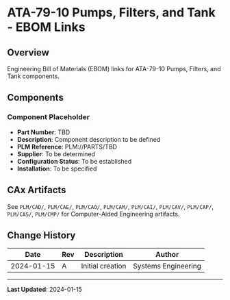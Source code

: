 # ATA-79-10 Pumps, Filters, and Tank - EBOM Links

## Overview

Engineering Bill of Materials (EBOM) links for ATA-79-10 Pumps, Filters, and Tank components.

## Components

### Component Placeholder
- **Part Number**: TBD
- **Description**: Component description to be defined
- **PLM Reference**: PLM://PARTS/TBD
- **Supplier**: To be determined
- **Configuration Status**: To be established
- **Installation**: To be specified

## CAx Artifacts

See `PLM/CAD/`, `PLM/CAE/`, `PLM/CAO/`, `PLM/CAM/`, `PLM/CAI/`, `PLM/CAV/`, `PLM/CAP/`, `PLM/CAS/`, `PLM/CMP/` for Computer-Aided Engineering artifacts.

## Change History

| Date | Rev | Description | Author |
|------|-----|-------------|--------|
| 2024-01-15 | A | Initial creation | Systems Engineering |

---

**Last Updated**: 2024-01-15
